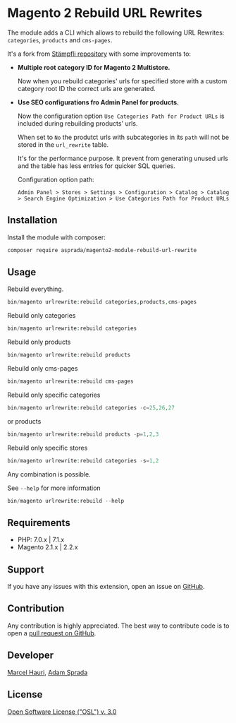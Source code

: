 # Magento 2 Rebuild URL Rewrites

The module adds a CLI which allows to rebuild the following URL Rewrites: `categories`, `products` and `cms-pages`.  
  
It's a fork from [Stämpfli repository](https://github.com/staempfli/magento2-module-rebuild-url-rewrite) with some improvements to:
  
* **Multiple root category ID for Magento 2 Multistore.**   
  
  Now when you rebuild categories' urls for specified store with a custom category root ID the correct urls are generated.  
  
* **Use SEO configurations fro Admin Panel for products.**  
  
  Now the configuration option `Use Categories Path for Product URLs` is included during rebuilding products' urls.  
  
  When set to `No` the produtct urls with subcategories in its `path` will not be stored in the `url_rewrite` table.  
  
  It's for the performance purpose. It prevent from generating unused urls and the table has less entries for quicker SQL queries.  
  
  Configuration option path: 
  ```
  Admin Panel > Stores > Settings > Configuration > Catalog > Catalog > Search Engine Optimization > Use Categories Path for Product URLs
  ```

## Installation  
  
Install the module with composer:  
  
```sh  
composer require asprada/magento2-module-rebuild-url-rewrite  
```  

## Usage

Rebuild everything.

```php  
bin/magento urlrewrite:rebuild categories,products,cms-pages  
```

Rebuild only categories

```php  
bin/magento urlrewrite:rebuild categories  
```

Rebuild only products

```php  
bin/magento urlrewrite:rebuild products  
```  

Rebuild only cms-pages

```php  
bin/magento urlrewrite:rebuild cms-pages  
``` 

Rebuild only specific categories

```php  
bin/magento urlrewrite:rebuild categories -c=25,26,27  
```

or products

```php  
bin/magento urlrewrite:rebuild products -p=1,2,3  
```  

Rebuild only specific stores

```php  
bin/magento urlrewrite:rebuild categories -s=1,2  
```

Any combination is possible.

See `--help` for more information

```php  
bin/magento urlrewrite:rebuild --help  
```
  
## Requirements  
  
- PHP: 7.0.x | 7.1.x  
- Magento 2.1.x | 2.2.x  
  
Support  
-------  
If you have any issues with this extension, open an issue on [GitHub](https://github.com/asprada/magento2-module-rebuild-url-rewrite/issues).  
  
Contribution  
------------  
Any contribution is highly appreciated. The best way to contribute code is to open a [pull request on GitHub](https://help.github.com/articles/using-pull-requests).  
  
Developer  
---------  
[Marcel Hauri](https://github.com/mhauri), [Adam Sprada](https://github.com/asprada)  
  
License  
-------  
[Open Software License ("OSL") v. 3.0](https://opensource.org/licenses/OSL-3.0)  
  